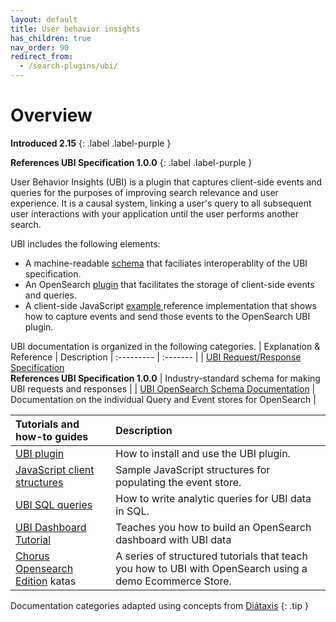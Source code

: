 ```yaml
---
layout: default
title: User behavior insights
has_children: true
nav_order: 90
redirect_from:
  - /search-plugins/ubi/
---
```

# Overview

**Introduced 2.15**
{: .label .label-purple }

**References UBI Specification 1.0.0**
{: .label .label-purple }

User Behavior Insights (UBI) is a plugin that captures client-side events and queries for the purposes of improving search relevance and user experience.
It is a causal system, linking a user's query to all subsequent user interactions with your application until the user performs another search.

UBI includes the following elements:
* A machine-readable [schema](https://github.com/o19s/ubi) that faciliates interoperablity of the UBI specification.
* An OpenSearch [plugin](https://github.com/opensearch-project/user-behavior-insights) that facilitates the storage of client-side events and queries.
* A client-side JavaScript [ example ]({{site.url}}{{site.baseurl}}/search-plugins/ubi/data-structures/) reference implementation that shows how to capture events and send those events to the OpenSearch UBI plugin.

<!-- vale off -->
UBI documentation is organized in the following categories.
| Explanation & Reference | Description
| :--------- | :------- |
| [UBI Request/Response Specification](https://github.com/o19s/ubi/) <br/> **References UBI Specification 1.0.0**  | Industry-standard schema for making UBI requests and responses  |
| [UBI OpenSearch Schema Documentation]({{site.url}}{{site.baseurl}}/search-plugins/ubi/schemas/) | Documentation on the individual Query and Event stores for OpenSearch |


| Tutorials and how-to guides | Description
| :--------- | :------- |
| [UBI plugin ](https://github.com/opensearch-project/user-behavior-insights) | How to install and use the UBI plugin. |
| [ JavaScript client structures ]({{site.url}}{{site.baseurl}}/search-plugins/ubi/data-structures/)  | Sample JavaScript structures for populating the event store. |
| [UBI SQL queries]({{site.url}}{{site.baseurl}}/search-plugins/ubi/sql-queries/)  | How to write analytic queries for UBI data in SQL. |
| [UBI Dashboard Tutorial]({{site.url}}{{site.baseurl}}/search-plugins/ubi/ubi-dashboard-tutorial/) | Teaches you how to build an OpenSearch dashboard with UBI data |
| [Chorus Opensearch Edition](https://github.com/o19s/chorus-opensearch-edition/?tab=readme-ov-file#structured-learning-using-chorus-opensearch-edition) katas | A series of structured tutorials that teach you how to UBI with OpenSearch using a demo Ecommerce Store. |

<!-- vale on -->
Documentation categories adapted using concepts from [Diátaxis](https://diataxis.fr/)
{: .tip }
